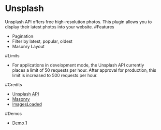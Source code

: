 # Unsplash
Unsplash API offers free high-resolution photos. This plugin allows you to display their latest photos into your website.
#Features
* Pagination
* Filter by latest, popular, oldest
* Masonry Layout

#Limits
* For applications in development mode, the Unsplash API currently places a limit of 50 requests per hour. After approval for production, this limit is increased to 500 requests per hour.

#Credits
* <a target="_blank" href="https://unsplash.com/developers">Unsplash API</a>
* <a target="_blank" href="http://masonry.desandro.com">Masonry</a>
* <a target="_blank" href="http://imagesloaded.desandro.com">ImagesLoaded</a>

#Demos
* <a target="_blank" href="http://juanvargas.net/Unsplash/">Demo 1</a>
